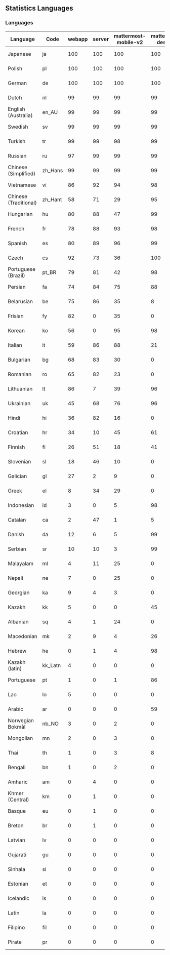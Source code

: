 ## Statistics Languages ##
###  Languages  ###
|Language|Code|webapp|server|mattermost-mobile-v2|mattermost-desktop|playbook-webapp|calls-webapp|Total|Last Modified|
|---|---|---|---|---|---|---|---|---|---|
|Japanese|ja| 100| 100| 100| 100| 0| 100| 100|2024-05-17T17:03:22.932682Z|
|Polish|pl| 100| 100| 100| 100| 0| 100| 100|2024-05-17T07:49:31.445708Z|
|German|de| 100| 100| 100| 100| 0| 100| 100|2024-05-15T23:26:26.449211Z|
|Dutch|nl| 99| 99| 99| 99| 0| 94| 99|2024-05-16T11:03:22.967481Z|
|English (Australia)|en_AU| 99| 99| 99| 99| 0| 0| 99|2024-05-13T17:43:55.148540Z|
|Swedish|sv| 99| 99| 99| 99| 0| 88| 99|2024-05-14T20:30:24.055173Z|
|Turkish|tr| 99| 99| 98| 99| 0| 88| 99|2024-05-14T20:30:25.509258Z|
|Russian|ru| 97| 99| 99| 99| 0| 60| 95|2024-05-14T20:30:23.017847Z|
|Chinese (Simplified)|zh_Hans| 99| 99| 99| 99| 0| 88| 94|2024-05-14T20:30:28.440398Z|
|Vietnamese|vi| 86| 92| 94| 98| 0| 78| 89|2024-05-14T20:30:27.580059Z|
|Chinese (Traditional)|zh_Hant| 58| 71| 29| 95| 0| 12| 87|2024-05-14T20:30:29.495216Z|
|Hungarian|hu| 80| 88| 47| 99| 0| 0| 80|2024-05-13T17:45:42.155843Z|
|French|fr| 78| 88| 93| 98| 0| 46| 79|2024-05-16T21:44:06.097372Z|
|Spanish|es| 80| 89| 96| 99| 0| 22| 79|2024-05-14T20:30:13.806829Z|
|Czech|cs| 92| 73| 36| 100| 0| 100| 77|2024-05-17T07:49:31.745103Z|
|Portuguese (Brazil)|pt_BR| 79| 81| 42| 98| 0| 78| 76|2024-05-14T20:30:21.970621Z|
|Persian|fa| 74| 84| 75| 88| 0| 0| 72|2024-05-13T17:44:24.640545Z|
|Belarusian|be| 75| 86| 35| 8| 0| 0| 71|2024-05-13T17:42:50.204673Z|
|Frisian|fy| 82| 0| 35| 0| 0| 0| 71|2024-05-13T17:44:54.056403Z|
|Korean|ko| 56| 0| 95| 98| 0| 78| 67|2024-05-14T20:30:17.583357Z|
|Italian|it| 59| 86| 88| 21| 0| 18| 67|2024-05-14T20:30:16.190555Z|
|Bulgarian|bg| 68| 83| 30| 0| 0| 0| 66|2024-05-13T17:42:57.767234Z|
|Romanian|ro| 65| 82| 23| 0| 0| 0| 63|2024-05-13T17:48:40.207588Z|
|Lithuanian|lt| 86| 7| 39| 96| 0| 69| 61|2024-05-14T20:30:18.365380Z|
|Ukrainian|uk| 45| 68| 76| 96| 0| 0| 56|2024-05-13T17:49:45.689570Z|
|Hindi|hi| 36| 82| 16| 0| 0| 0| 45|2024-05-13T17:45:26.527644Z|
|Croatian|hr| 34| 10| 45| 61| 0| 92| 36|2024-05-14T20:30:15.659590Z|
|Finnish|fi| 26| 51| 18| 41| 0| 0| 32|2024-05-13T17:44:32.188273Z|
|Slovenian|sl| 18| 46| 10| 0| 0| 0| 22|2024-05-13T17:49:01.198600Z|
|Galician|gl| 27| 2| 9| 0| 0| 0| 17|2024-05-13T17:45:02.042781Z|
|Greek|el| 8| 34| 29| 0| 0| 0| 17|2024-05-13T17:43:47.412121Z|
|Indonesian|id| 3| 0| 5| 98| 0| 0| 14|2024-05-13T17:45:49.670801Z|
|Catalan|ca| 2| 47| 1| 5| 0| 0| 13|2024-05-13T17:43:18.575952Z|
|Danish|da| 12| 6| 5| 99| 0| 0| 12|2024-05-13T17:43:32.535283Z|
|Serbian|sr| 10| 10| 3| 99| 0| 0| 12|2024-05-13T17:49:16.261536Z|
|Malayalam|ml| 4| 11| 25| 0| 0| 0| 9|2024-05-13T17:47:36.109875Z|
|Nepali|ne| 7| 0| 25| 0| 0| 0| 7|2024-05-13T17:47:57.683518Z|
|Georgian|ka| 9| 4| 3| 0| 0| 0| 7|2024-05-13T17:46:21.612974Z|
|Kazakh|kk| 5| 0| 0| 45| 0| 0| 6|2024-05-13T17:46:35.705069Z|
|Albanian|sq| 4| 1| 24| 0| 0| 0| 5|2024-05-13T17:49:08.741068Z|
|Macedonian|mk| 2| 9| 4| 26| 0| 0| 5|2024-05-13T17:47:28.653929Z|
|Hebrew|he| 0| 1| 4| 98| 0| 0| 4|2024-05-13T17:45:18.414146Z|
|Kazakh (latin)|kk_Latn| 4| 0| 0| 0| 0| 0| 4|2024-05-13T17:46:28.247948Z|
|Portuguese|pt| 1| 0| 1| 86| 0| 0| 3|2024-05-13T17:48:32.443407Z|
|Lao|lo| 5| 0| 0| 0| 0| 0| 3|2024-05-13T17:47:06.371494Z|
|Arabic|ar| 0| 0| 0| 59| 0| 0| 2|2024-05-13T17:42:42.875951Z|
|Norwegian Bokmål|nb_NO| 3| 0| 2| 0| 0| 0| 2|2024-05-13T17:47:50.620629Z|
|Mongolian|mn| 2| 0| 3| 0| 0| 0| 2|2024-05-13T17:47:43.896063Z|
|Thai|th| 1| 0| 3| 8| 0| 0| 1|2024-05-13T17:49:30.784354Z|
|Bengali|bn| 1| 0| 2| 0| 0| 0| 1|2024-05-13T17:43:04.222447Z|
|Amharic|am| 0| 4| 0| 0| 0| 0| 1|2024-05-13T17:42:35.882010Z|
|Khmer (Central)|km| 0| 1| 0| 0| 0| 0| 0|2024-05-13T17:46:43.418845Z|
|Basque|eu| 0| 1| 0| 0| 0| 0| 0|2024-05-13T17:44:17.443430Z|
|Breton|br| 0| 1| 0| 0| 0| 0| 0|2024-05-13T17:43:11.552097Z|
|Latvian|lv| 0| 0| 0| 0| 0| 0| 0|2024-05-13T17:47:20.776774Z|
|Gujarati|gu| 0| 0| 0| 0| 0| 0| 0|2024-05-13T17:45:10.591689Z|
|Sinhala|si| 0| 0| 0| 0| 0| 0| 0|2024-05-13T17:48:54.871268Z|
|Estonian|et| 0| 0| 0| 0| 0| 0| 0|2024-05-13T17:44:10.187158Z|
|Icelandic|is| 0| 0| 0| 0| 0| 0| 0|2024-05-13T17:45:57.629861Z|
|Latin|la| 0| 0| 0| 0| 0| 0| 0|2024-05-13T17:46:58.374469Z|
|Filipino|fil| 0| 0| 0| 0| 0| 0| 0|2024-05-13T17:44:38.781152Z|
|Pirate|pr| 0| 0| 0| 0| 0| 0| 0|2024-05-13T17:48:18.946294Z|
